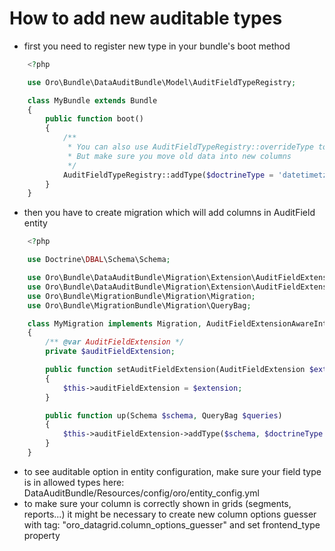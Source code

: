 How to add new auditable types
==============================

* first you need to register new type in your bundle's boot method

```php
    <?php

    use Oro\Bundle\DataAuditBundle\Model\AuditFieldTypeRegistry;

    class MyBundle extends Bundle
    {
        public function boot()
        {
            /**
             * You can also use AuditFieldTypeRegistry::overrideType to replace existing type
             * But make sure you move old data into new columns
             */
            AuditFieldTypeRegistry::addType($doctrineType = 'datetimetz', $auditType = 'datetimetz');
        }
    }
```

* then you have to create migration which will add columns in AuditField entity

```php
    <?php

    use Doctrine\DBAL\Schema\Schema;

    use Oro\Bundle\DataAuditBundle\Migration\Extension\AuditFieldExtension;
    use Oro\Bundle\DataAuditBundle\Migration\Extension\AuditFieldExtensionAwareInterface;
    use Oro\Bundle\MigrationBundle\Migration\Migration;
    use Oro\Bundle\MigrationBundle\Migration\QueryBag;

    class MyMigration implements Migration, AuditFieldExtensionAwareInterface
    {
        /** @var AuditFieldExtension */
        private $auditFieldExtension;

        public function setAuditFieldExtension(AuditFieldExtension $extension)
        {
            $this->auditFieldExtension = $extension;
        }

        public function up(Schema $schema, QueryBag $queries)
        {
            $this->auditFieldExtension->addType($schema, $doctrineType = 'datetimetz', $auditType = 'datetimetz');
        }
    }
```

* to see auditable option in entity configuration, make sure your field type is in allowed types here: DataAuditBundle/Resources/config/oro/entity_config.yml
* to make sure your column is correctly shown in grids (segments, reports...) it might be necessary to
create new column options guesser with tag: "oro_datagrid.column_options_guesser" and set frontend_type property
